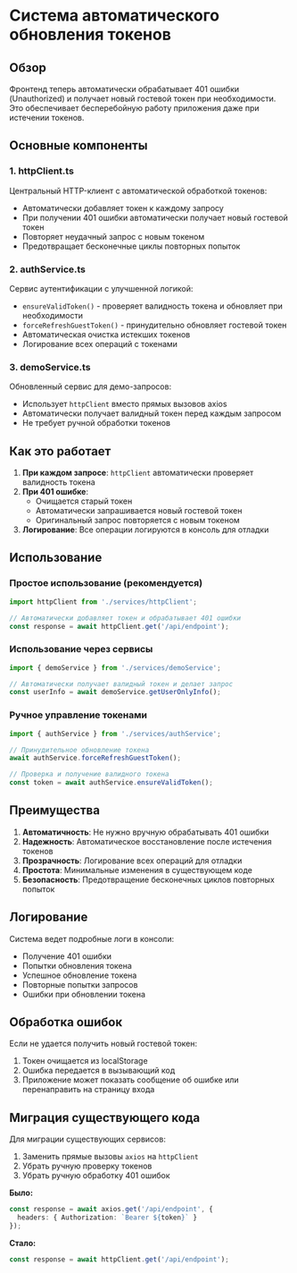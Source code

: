 # Система автоматического обновления токенов

## Обзор

Фронтенд теперь автоматически обрабатывает 401 ошибки (Unauthorized) и получает новый гостевой токен при необходимости. Это обеспечивает бесперебойную работу приложения даже при истечении токенов.

## Основные компоненты

### 1. httpClient.ts
Центральный HTTP-клиент с автоматической обработкой токенов:
- Автоматически добавляет токен к каждому запросу
- При получении 401 ошибки автоматически получает новый гостевой токен
- Повторяет неудачный запрос с новым токеном
- Предотвращает бесконечные циклы повторных попыток

### 2. authService.ts
Сервис аутентификации с улучшенной логикой:
- `ensureValidToken()` - проверяет валидность токена и обновляет при необходимости
- `forceRefreshGuestToken()` - принудительно обновляет гостевой токен
- Автоматическая очистка истекших токенов
- Логирование всех операций с токенами

### 3. demoService.ts
Обновленный сервис для демо-запросов:
- Использует `httpClient` вместо прямых вызовов axios
- Автоматически получает валидный токен перед каждым запросом
- Не требует ручной обработки токенов

## Как это работает

1. **При каждом запросе**: `httpClient` автоматически проверяет валидность токена
2. **При 401 ошибке**: 
   - Очищается старый токен
   - Автоматически запрашивается новый гостевой токен
   - Оригинальный запрос повторяется с новым токеном
3. **Логирование**: Все операции логируются в консоль для отладки

## Использование

### Простое использование (рекомендуется)
```typescript
import httpClient from './services/httpClient';

// Автоматически добавляет токен и обрабатывает 401 ошибки
const response = await httpClient.get('/api/endpoint');
```

### Использование через сервисы
```typescript
import { demoService } from './services/demoService';

// Автоматически получает валидный токен и делает запрос
const userInfo = await demoService.getUserOnlyInfo();
```

### Ручное управление токенами
```typescript
import { authService } from './services/authService';

// Принудительное обновление токена
await authService.forceRefreshGuestToken();

// Проверка и получение валидного токена
const token = await authService.ensureValidToken();
```

## Преимущества

1. **Автоматичность**: Не нужно вручную обрабатывать 401 ошибки
2. **Надежность**: Автоматическое восстановление после истечения токенов
3. **Прозрачность**: Логирование всех операций для отладки
4. **Простота**: Минимальные изменения в существующем коде
5. **Безопасность**: Предотвращение бесконечных циклов повторных попыток

## Логирование

Система ведет подробные логи в консоли:
- Получение 401 ошибки
- Попытки обновления токена
- Успешное обновление токена
- Повторные попытки запросов
- Ошибки при обновлении токена

## Обработка ошибок

Если не удается получить новый гостевой токен:
1. Токен очищается из localStorage
2. Ошибка передается в вызывающий код
3. Приложение может показать сообщение об ошибке или перенаправить на страницу входа

## Миграция существующего кода

Для миграции существующих сервисов:

1. Заменить прямые вызовы `axios` на `httpClient`
2. Убрать ручную проверку токенов
3. Убрать ручную обработку 401 ошибок

**Было:**
```typescript
const response = await axios.get('/api/endpoint', {
  headers: { Authorization: `Bearer ${token}` }
});
```

**Стало:**
```typescript
const response = await httpClient.get('/api/endpoint');
```
